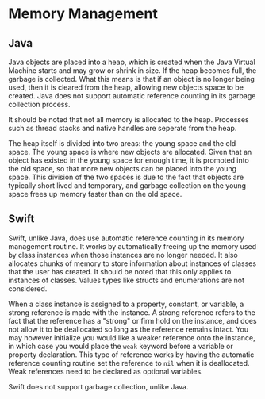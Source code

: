 # Memory Management

## Java

Java objects are placed into a heap, which is created when the Java Virtual Machine starts and may grow or shrink in size.  If the heap becomes
full, the garbage is collected. What this means is that if an object is no longer being used, then it is cleared from the heap, allowing
new objects space to be created. Java does not support automatic reference counting in its garbage collection process.

It should be noted that not all memory is allocated to the heap. Processes such as thread stacks and native handles are seperate from the heap.

The heap itself is divided into two areas: the young space and the old space. The young space is where new objects are allocated. Given that an
object has existed in the young space for enough time, it is promoted into the old space, so that more new objects can be placed into the young
space. This division of the two spaces is due to the fact that objects are typically short lived and temporary, and garbage collection on the
young space frees up memory faster than on the old space.

## Swift

Swift, unlike Java, does use automatic reference counting in its memory management routine. It works by automatically freeing up the memory used
by class instances when those instances are no longer needed. It also allocates chunks of memory to store information about instances of classes
that the user has created. It should be noted that this only applies to instances of classes. Values types like structs and enumerations are not 
considered.

When a class instance is assigned to a property, constant, or variable, a strong reference is made with the instance. A strong reference refers
to the fact that the reference has a "strong" or firm hold on the instance, and does not allow it to be deallocated so long as the reference
remains intact. You may however initialize you would like a weaker reference onto the instance, in which case you would place the `weak` keyword
before a variable or property declaration. This type of reference works by having the automatic reference counting routine set the reference to
`nil` when it is deallocated. Weak references need to be declared as optional variables.

Swift does not support garbage collection, unlike Java.

